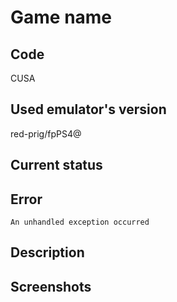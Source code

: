 # Game name


## Code
CUSA

## Used emulator's version
red-prig/fpPS4@

## Current status


## Error
```
An unhandled exception occurred
``` 

## Description


## Screenshots
